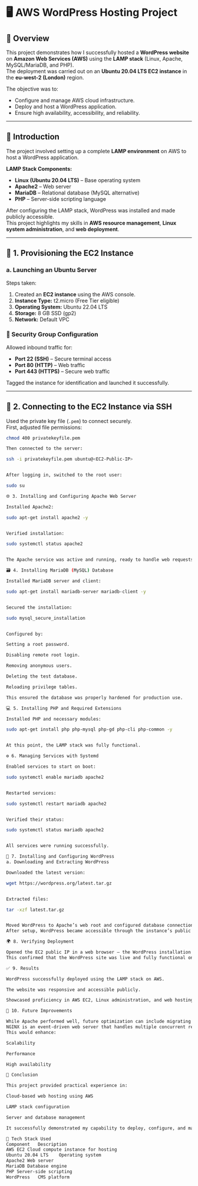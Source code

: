 # 🖥️ AWS WordPress Hosting Project

## 📘 Overview
This project demonstrates how I successfully hosted a **WordPress website** on **Amazon Web Services (AWS)** using the **LAMP stack** (Linux, Apache, MySQL/MariaDB, and PHP).  
The deployment was carried out on an **Ubuntu 20.04 LTS EC2 instance** in the **eu-west-2 (London)** region.

The objective was to:
- Configure and manage AWS cloud infrastructure.  
- Deploy and host a WordPress application.  
- Ensure high availability, accessibility, and reliability.  

---

## 🚀 Introduction
The project involved setting up a complete **LAMP environment** on AWS to host a WordPress application.  

**LAMP Stack Components:**
- **Linux (Ubuntu 20.04 LTS)** – Base operating system  
- **Apache2** – Web server  
- **MariaDB** – Relational database (MySQL alternative)  
- **PHP** – Server-side scripting language  

After configuring the LAMP stack, WordPress was installed and made publicly accessible.  
This project highlights my skills in **AWS resource management**, **Linux system administration**, and **web deployment**.

---

## 🧱 1. Provisioning the EC2 Instance

### a. Launching an Ubuntu Server
Steps taken:
1. Created an **EC2 instance** using the AWS console.  
2. **Instance Type:** t2.micro (Free Tier eligible)  
3. **Operating System:** Ubuntu 22.04 LTS  
4. **Storage:** 8 GB SSD (gp2)  
5. **Network:** Default VPC  

### 🔐 Security Group Configuration
Allowed inbound traffic for:
- **Port 22 (SSH)** – Secure terminal access  
- **Port 80 (HTTP)** – Web traffic  
- **Port 443 (HTTPS)** – Secure web traffic  

Tagged the instance for identification and launched it successfully.

---

## 🔑 2. Connecting to the EC2 Instance via SSH

Used the private key file (`.pem`) to connect securely.  
First, adjusted file permissions:
```bash
chmod 400 privatekeyfile.pem

Then connected to the server:

ssh -i privatekeyfile.pem ubuntu@<EC2-Public-IP>


After logging in, switched to the root user:

sudo su

🌐 3. Installing and Configuring Apache Web Server

Installed Apache2:

sudo apt-get install apache2 -y


Verified installation:

sudo systemctl status apache2


The Apache service was active and running, ready to handle web requests.

🗃️ 4. Installing MariaDB (MySQL) Database

Installed MariaDB server and client:

sudo apt-get install mariadb-server mariadb-client -y


Secured the installation:

sudo mysql_secure_installation


Configured by:

Setting a root password.

Disabling remote root login.

Removing anonymous users.

Deleting the test database.

Reloading privilege tables.

This ensured the database was properly hardened for production use.

💻 5. Installing PHP and Required Extensions

Installed PHP and necessary modules:

sudo apt-get install php php-mysql php-gd php-cli php-common -y


At this point, the LAMP stack was fully functional.

⚙️ 6. Managing Services with Systemd

Enabled services to start on boot:

sudo systemctl enable mariadb apache2


Restarted services:

sudo systemctl restart mariadb apache2


Verified their status:

sudo systemctl status mariadb apache2


All services were running successfully.

🧩 7. Installing and Configuring WordPress
a. Downloading and Extracting WordPress

Downloaded the latest version:

wget https://wordpress.org/latest.tar.gz


Extracted files:

tar -xzf latest.tar.gz


Moved WordPress to Apache’s web root and configured database connection settings.
After setup, WordPress became accessible through the instance’s public IP.

🌍 8. Verifying Deployment

Opened the EC2 public IP in a web browser — the WordPress installation screen appeared successfully.
This confirmed that the WordPress site was live and fully functional on AWS.

✅ 9. Results

WordPress successfully deployed using the LAMP stack on AWS.

The website was responsive and accessible publicly.

Showcased proficiency in AWS EC2, Linux administration, and web hosting.

🚧 10. Future Improvements

While Apache performed well, future optimization can include migrating to NGINX.
NGINX is an event-driven web server that handles multiple concurrent requests more efficiently.
This would enhance:

Scalability

Performance

High availability

🏁 Conclusion

This project provided practical experience in:

Cloud-based web hosting using AWS

LAMP stack configuration

Server and database management

It successfully demonstrated my capability to deploy, configure, and maintain a WordPress environment on AWS using best DevOps and Linux administration practices.

🧾 Tech Stack Used
Component	Description
AWS EC2	Cloud compute instance for hosting
Ubuntu 20.04 LTS	Operating system
Apache2	Web server
MariaDB	Database engine
PHP	Server-side scripting
WordPress	CMS platform
